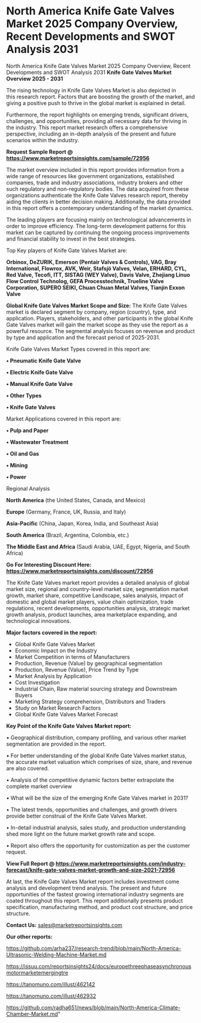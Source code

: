 # North America Knife Gate Valves Market 2025 Company Overview, Recent Developments and SWOT Analysis 2031
North America Knife Gate Valves Market 2025 Company Overview, Recent Developments and SWOT Analysis 2031
<Strong> Knife Gate Valves Market Overview 2025 - 2031</strong>

The rising technology in Knife Gate Valves Market is also depicted in this research report. Factors that are boosting the growth of the market, and giving a positive push to thrive in the global market is explained in detail.

Furthermore, the report highlights on emerging trends, significant drivers, challenges, and opportunities, providing all necessary data for thriving in the industry. This report market research offers a comprehensive perspective, including an in-depth analysis of the present and future scenarios within the industry.

<strong>Request Sample Report @ <a href=https://www.marketreportsinsights.com/sample/72956>https://www.marketreportsinsights.com/sample/72956</a></strong>

The market overview included in this report provides information from a wide range of resources like government organizations, established companies, trade and industry associations, industry brokers and other such regulatory and non-regulatory bodies. The data acquired from these organizations authenticate the Knife Gate Valves research report, thereby aiding the clients in better decision making. Additionally, the data provided in this report offers a contemporary understanding of the market dynamics.

The leading players are focusing mainly on technological advancements in order to improve efficiency. The long-term development patterns for this market can be captured by continuing the ongoing process improvements and financial stability to invest in the best strategies.

Top Key players of Knife Gate Valves Market are:

<strong>Orbinox, DeZURIK, Emerson (Pentair Valves & Controls), VAG, Bray International, Flowrox, AVK, Weir, Stafsjö Valves, Velan, ERHARD, CYL, Red Valve, Tecofi, ITT, SISTAG (WEY Valve), Davis Valve, Zhejiang Linuo Flow Control Technolog, GEFA Processtechnik, Trueline Valve Corporation, SUPERO SEIKI, Chuan Chuan Metal Valves, Tianjin Exxon Valve</strong>

<strong><b>Global Knife Gate Valves Market Scope and Size:</b></strong>
The Knife Gate Valves market is declared segment by company, region (country), type, and application. Players, stakeholders, and other participants in the global Knife Gate Valves market will gain the market scope as they use the report as a powerful resource. The segmental analysis focuses on revenue and product by type and application and the forecast period of 2025-2031.

Knife Gate Valves Market Types covered in this report are:

<strong>• Pneumatic Knife Gate Valve

• Electric Knife Gate Valve

• Manual Knife Gate Valve

• Other Types

• Knife Gate Valves</strong>

Market Applications covered in this report are:

<strong>• Pulp and Paper

• Wastewater Treatment

• Oil and Gas

• Mining

• Power</strong> 

Regional Analysis

<strong>North America</strong> (the United States, Canada, and Mexico)

<strong>Europe</strong> (Germany, France, UK, Russia, and Italy)

<strong>Asia-Pacific</strong> (China, Japan, Korea, India, and Southeast Asia)

<strong>South America</strong> (Brazil, Argentina, Colombia, etc.)

<strong>The Middle East and Africa</strong> (Saudi Arabia, UAE, Egypt, Nigeria, and South Africa)

<strong>Go For Interesting Discount Here: <a href=https://www.marketreportsinsights.com/discount/72956>https://www.marketreportsinsights.com/discount/72956</a></strong>

The Knife Gate Valves market report provides a detailed analysis of global market size, regional and country-level market size, segmentation market growth, market share, competitive Landscape, sales analysis, impact of domestic and global market players, value chain optimization, trade regulations, recent developments, opportunities analysis, strategic market growth analysis, product launches, area marketplace expanding, and technological innovations.

<strong><b>Major factors covered in the report:</b></strong>
<ul>
  <li>Global Knife Gate Valves Market </li>
  <li>Economic Impact on the Industry</li>
  <li>Market Competition in terms of Manufacturers</li>
  <li>Production, Revenue (Value) by geographical segmentation</li>
  <li>Production, Revenue (Value), Price Trend by Type</li>
  <li>Market Analysis by Application</li>
  <li>Cost Investigation</li>
  <li>Industrial Chain, Raw material sourcing strategy and Downstream Buyers</li>
  <li>Marketing Strategy comprehension, Distributors and Traders</li>
  <li>Study on Market Research Factors</li>
  <li>Global Knife Gate Valves Market Forecast</li>
</ul>

<strong><b>Key Point of the Knife Gate Valves Market report:</b></strong>

• Geographical distribution, company profiling, and various other market segmentation are provided in the report.

• For better understanding of the global Knife Gate Valves market status, the accurate market valuation which comprises of size, share, and revenue are also covered.

• Analysis of the competitive dynamic factors better extrapolate the complete market overview

• What will be the size of the emerging Knife Gate Valves market in 2031?

• The latest trends, opportunities and challenges, and growth drivers provide better construal of the Knife Gate Valves Market.

• In-detail industrial analysis, sales study, and production understanding shed more light on the future market growth rate and scope.

• Report also offers the opportunity for customization as per the customer request.

<strong><b>View Full Report @ <a href=https://www.marketreportsinsights.com/industry-forecast/knife-gate-valves-market-growth-and-size-2021-72956>https://www.marketreportsinsights.com/industry-forecast/knife-gate-valves-market-growth-and-size-2021-72956</a></b></strong>


At last, the Knife Gate Valves Market report includes investment come analysis and development trend analysis. The present and future opportunities of the fastest growing international industry segments are coated throughout this report. This report additionally presents product specification, manufacturing method, and product cost structure, and price structure.

<strong>Contact Us:</strong>
sales@marketreportsinsights.com

<strong>Our other reports:</strong>

<a href=https://github.com/arha237/research-trend/blob/main/North-America-Ultrasonic-Welding-Machine-Market.md>https://github.com/arha237/research-trend/blob/main/North-America-Ultrasonic-Welding-Machine-Market.md</a>

<a href=https://issuu.com/reportsinsights24/docs/europethreephaseasynchronousmotormarketemergingtre>https://issuu.com/reportsinsights24/docs/europethreephaseasynchronousmotormarketemergingtre</a>

<a href=https://tanomuno.com/illust/462142>https://tanomuno.com/illust/462142</a>

<a href=https://tanomuno.com/illust/462932>https://tanomuno.com/illust/462932</a>

<a href=https://github.com/radha651/news/blob/main/North-America-Climate-Chamber-Market.md>https://github.com/radha651/news/blob/main/North-America-Climate-Chamber-Market.md</a>"
